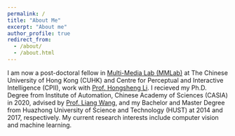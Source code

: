 ```yaml
---
permalink: /
title: "About Me"
excerpt: "About me"
author_profile: true
redirect_from: 
  - /about/
  - /about.html
---
```


I am now a post-doctoral fellow in [Multi-Media Lab (MMLab)](http://mmlab.ie.cuhk.edu.hk/) at The Chinese University of Hong Kong (CUHK) and Centre for Perceptual and Interactive Intelligence (CPII), work with [Prof. Hongsheng Li](https://scholar.google.com/citations?user=BN2Ze-QAAAAJ&hl=zh-TW&oi=ao). I recieved my Ph.D. Degree from Institute of Automation, Chinese Academy of Sciences (CASIA) in 2020, advised by [Prof. Liang Wang](http://www.ia.cas.cn/sourcedb_ia_cas/cn/iaexpert/201010/t20101013_2986122.html), and my Bachelor and Master Degree from Huazhong University of Science and Technology (HUST) at 2014 and 2017, respectively. My current research interests include computer vision and machine learning.



